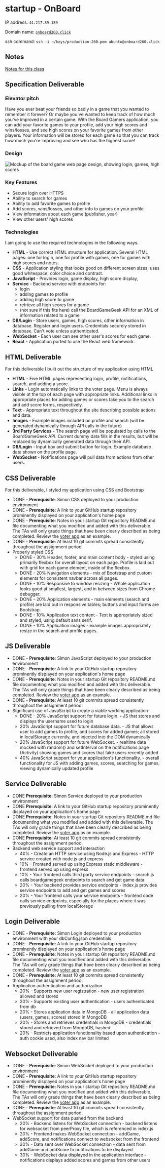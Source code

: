 # startup - OnBoard

IP address: `44.217.89.189`

Domain name: [`onboard260.click`](https://onboard260.click)

ssh command: `ssh -i ~/keys/production-260.pem ubuntu@onboard260.click`

## Notes
[Notes for this class](notes.md)

## Specification Deliverable

### Elevator pitch
Have you ever beat your friends so badly in a game that you wanted to remember it forever? Or maybe you've wanted to keep track of how much you've improved in a certain game. With the Board Gamers application, you can add your favorite games to your profile, add your high scores and wins/losses, and see high scores on your favorite games from other players. Your information will be stored for each game so that you can track how much you're improving and see who has the highest score!

### Design
![Mockup of the board game web page design, showing login, games, high scores](/cropped_final_design.jpg)

### Key Features
* Secure login over HTTPS
* Ability to search for games
* Ability to add favorite games to profile
* Add scores, wins/losses, and other info to games on your profile
* View information about each game (publisher, year)
* View other users' high scores


### Technologies
I am going to use the required technologies in the following ways.
* **HTML** - Use correct HTML structure for application. Several HTML pages: one for login, one for profile with games, one for games with high scores and notes.
* **CSS** - Application styling that looks good on different screen sizes, uses good whitespace, color choice and contrast.
* **JavaScript** - Provides login, game display, high score display, 
* **Service** - Backend service with endpoints for:
    * login
    * adding games to profile
    * adding high score to game
    * retrieve all high scores for a game
    * (not sure if this fits here) call the BoardGameGeek API for an XML of information related to a game
* **DB/Login** - Store users, games, high scores, other information in database. Register and login users. Credentials securely stored in database. Can't vote unless authenticated.
* **WebSocket** - Each user can see other user's scores for each game.
* **React** - Application ported to use the React web framework.

## HTML Deliverable

For this deliverable I built out the structure of my application using HTML
* **HTML** - Five HTML pages representing login, profile, notifications, search, and adding a score.
* **Links** - Login automatically links to the voter page. Menu is always visible at the top of each page with appropriate links. Additional links in appropriate places for adding games or scores take you to the search and add score forms, respectively.
* **Text** - Appropriate text throughout the site describing possible actions and data.
* **Images** - Example images included on profile and search (will be generated dynamically through API calls in the future)
* **3rd Party Services** - The search page will be populated by calls to the BoardGameGeek API. Current dummy data fills in the results, but will be replaced by dynamically generated data through their API.
* **DB/Login** - Input box and submit button for login. Example database data shown on the profile page.
* **WebSocket** - Notifications page will pull data from actions from other users.


## CSS Deliverable

For this deliverable, I styled my application using CSS and Bootstrap
- DONE - **Prerequisite**: Simon CSS deployed to your production environment
- DONE - **Prerequisite**: A link to your GitHub startup repository prominently displayed on your application's home page
- DONE - **Prerequisite**: Notes in your startup Git repository README.md file documenting what you modified and added with this deliverable. The TAs will only grade things that have been clearly described as being completed. Review the [voter app](https://github.com/webprogramming260/startup-example) as an example.
- DONE - **Prerequisite**: At least 10 git commits spread consistently throughout the assignment period.
- Properly styled CSS
  - DONE - 30% Header, footer, and main content body - styled using primarily flexbox for overall layout on each page. Profile is laid out with grid for each game element, inside of the flexbox.
  - DONE - 20% Navigation elements - mix of Bootstrap and custom elements for consistent navbar across all pages.
  - DONE - 10% Responsive to window resizing - Whole application looks good at smallest, largest, and in between sizes from Chrome debugger.
  - DONE - 20% Application elements - main elements (search and profile) are laid out in responsive tables; buttons and input forms are Bootstrap.
  - DONE - 10% Application text content - Text is appropriately sized and styled, using default sans serif.
  - DONE - 10% Application images - example images appropriately resize in the search and profile pages.

## JS Deliverable
- DONE - **Prerequisite**: Simon JavaScript deployed to your production environment
- DONE - **Prerequisite**: A link to your GitHub startup repository prominently displayed on your application's home page
- DONE - **Prerequisite**: Notes in your startup Git repository README.md file documenting what you modified and added with this deliverable. The TAs will only grade things that have been clearly described as being completed. Review the [voter app](https://github.com/webprogramming260/startup-example) as an example.
- DONE - **Prerequisite**: At least 10 git commits spread consistently throughout the assignment period.
- Significant use of JavaScript to create a viable working application
  - DONE - 20% JavaScript support for future login. - JS that stores and displays the username used to login
  - 20% JavaScript support for future database data. - JS that allows user to add games to profile, and scores for added games; all stored in localStorage currently, and injected into the DOM dynamically
  - 20% JavaScript support for future WebSocket. - realtime data mocked with random() and setInterval on the notifications page (Activity) showing games and scores that fake users recently added 
  - 40% JavaScript support for your application's functionality. - overall functionality for JS with adding games, scores, searching for games, viewing dynamically updated profile

## Service Deliverable
- DONE **Prerequisite**: Simon Service deployed to your production environment
- DONE **Prerequisite**: A link to your GitHub startup repository prominently displayed on your application's home page
- DONE **Prerequisite**: Notes in your startup Git repository README.md file documenting what you modified and added with this deliverable. The TAs will only grade things that have been clearly described as being completed. Review the [voter app](https://github.com/webprogramming260/startup-example) as an example.
- DONE **Prerequisite**: At least 10 git commits spread consistently throughout the assignment period.
- Backend web service support and interaction
  - 40% - Create an HTTP service using Node.js and Express - HTTP service created with node.js and express
  - 10% - Frontend served up using Express static middleware - frontend served up using express
  - 10% - Your frontend calls third party service endpoints - search.js calls boardgamegeek endpoints to search and get game data
  - 20% - Your backend provides service endpoints - index.js provides service endpoints to add and get games and scores
  - 20% - Your frontend calls your service endpoints - frontend code calls service endpoints, especially for the places where it was previously pulling from localStorage

## Login Deliverable
- DONE - **Prerequisite**: Simon Login deployed to your production environment with your dbConfig.json credentials
- DONE - **Prerequisite**: A link to your GitHub startup repository prominently displayed on your application's home page
- DONE - **Prerequisite**: Notes in your startup Git repository README.md file documenting what you modified and added with this deliverable. The TAs will only grade things that have been clearly described as being completed. Review the [voter app](https://github.com/webprogramming260/startup-example) as an example.
- DONE - **Prerequisite**: At least 10 git commits spread consistently throughout the assignment period.
- Application authentication and authorization
  - 20% - Supports new user registration - new user registration allowed and stored
  - 20% - Supports existing user authentication - users authenticated from db
  - 20% - Stores application data in MongoDB - all application data (users, games, scores) stored in MongoDB
  - 20% - Stores and retrieves credentials in MongoDB - credentials stored and retrieved from MongoDB, hashed
  - 20% - Restricts application functionality based upon authentication - auth cookie used, also index nav bar limited

## Websocket Deliverable
- DONE - **Prerequisite**: Simon WebSocket deployed to your production environment
- DONE - **Prerequisite**: A link to your GitHub startup repository prominently displayed on your application's home page
- DONE - **Prerequisite**: Notes in your startup Git repository README.md file documenting what you modified and added with this deliverable. The TAs will only grade things that have been clearly described as being completed. Review the [voter app](https://github.com/webprogramming260/startup-example) as an example.
- DONE - **Prerequisite**: At least 10 git commits spread consistently throughout the assignment period.
- WebSocket support for data pushed from the backend
  - 20% - Backend listens for WebSocket connection - backend listens for websocket from peerProxy file, which is referenced in index.js
  - 20% - Frontend makes WebSocket connection - addGame, addScore, and notifications connect to websocket from the frontend
  - 30% - Data sent over WebSocket connection - data sent from addGame and addScore to notifications to be displayed
  - 30% - WebSocket data displayed in the application interface - notifications displays added scores and games from other users